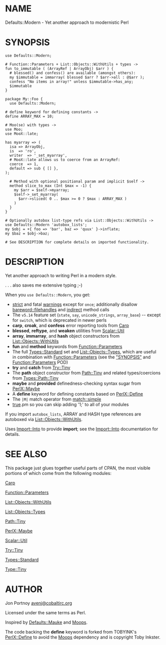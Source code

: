 # NAME

Defaults::Modern - Yet another approach to modernistic Perl

# SYNOPSIS

    use Defaults::Modern;

    # Function::Parameters + List::Objects::WithUtils + types ->
    fun to_immutable ( (ArrayRef | ArrayObj) $arr ) {
      # blessed() and confess() are available (amongst others):
      my $immutable = immarray( blessed $arr ? $arr->all : @$arr );
      confess "No items in array!" unless $immutable->has_any;
      $immutable
    }

    package My::Foo {
      use Defaults::Modern;

    # define keyword for defining constants ->
    define ARRAY_MAX = 10;

    # Moo(se) with types ->
    use Moo;
    use MooX::late;

    has myarray => (
      isa => ArrayObj,
      is  => 'ro',
      writer  => '_set_myarray',
      # MooX::late allows us to coerce from an ArrayRef:
      coerce  => 1,
      default => sub { [] },
    );

      # Method with optional positional param and implicit $self ->
      method slice_to_max (Int $max = -1) {
        my $arr = $self->myarray;
        $self->_set_myarray( 
          $arr->sliced( 0 .. $max >= 0 ? $max : ARRAY_MAX )
        )
      }
    }

    # Optionally autobox list-type refs via List::Objects::WithUtils ->
    use Defaults::Modern 'autobox_lists';
    my $obj = +{ foo => 'bar', baz => 'quux' }->inflate;
    my $baz = $obj->baz;

    # See DESCRIPTION for complete details on imported functionality.

# DESCRIPTION

Yet another approach to writing Perl in a modern style.

. . . also saves me extensive typing ;-)

When you `use Defaults::Modern`, you get:

- [strict](http://search.cpan.org/perldoc?strict) and fatal [warnings](http://search.cpan.org/perldoc?warnings) except for `once`; additionally disallow
[bareword::filehandles](http://search.cpan.org/perldoc?bareword::filehandles) and [indirect](http://search.cpan.org/perldoc?indirect) method calls
- The `v5.14` feature set (`state`, `say`, `unicode_strings`, `array_base`) -- except for
`switch`, which is deprecated in newer perls
- __carp__, __croak__, and __confess__ error reporting tools from [Carp](http://search.cpan.org/perldoc?Carp)
- __blessed__, __reftype__, and __weaken__ utilities from [Scalar::Util](http://search.cpan.org/perldoc?Scalar::Util)
- __array__, __immarray__, and __hash__ object constructors from
[List::Objects::WithUtils](http://search.cpan.org/perldoc?List::Objects::WithUtils)
- __fun__ and __method__ keywords from [Function::Parameters](http://search.cpan.org/perldoc?Function::Parameters)
- The full [Types::Standard](http://search.cpan.org/perldoc?Types::Standard) set and [List::Objects::Types](http://search.cpan.org/perldoc?List::Objects::Types), which are useful
in combination with [Function::Parameters](http://search.cpan.org/perldoc?Function::Parameters) (see the ["SYNOPSIS"](#SYNOPSIS) and
[Function::Parameters](http://search.cpan.org/perldoc?Function::Parameters) POD)
- __try__ and __catch__ from [Try::Tiny](http://search.cpan.org/perldoc?Try::Tiny)
- The __path__ object constructor from [Path::Tiny](http://search.cpan.org/perldoc?Path::Tiny) and related types/coercions
from [Types::Path::Tiny](http://search.cpan.org/perldoc?Types::Path::Tiny)
- __maybe__ and __provided__ definedness-checking syntax sugar from [PerlX::Maybe](http://search.cpan.org/perldoc?PerlX::Maybe)
- A __define__ keyword for defining constants based on [PerlX::Define](http://search.cpan.org/perldoc?PerlX::Define)
- The `|M|` match operator from [match::simple](http://search.cpan.org/perldoc?match::simple)
- [true](http://search.cpan.org/perldoc?true).pm so you can skip adding '1;' to all of your modules

If you import `autobox_lists`, ARRAY and HASH type references are autoboxed
via [List::Objects::WithUtils](http://search.cpan.org/perldoc?List::Objects::WithUtils).

Uses [Import::Into](http://search.cpan.org/perldoc?Import::Into) to provide __import__; see the [Import::Into](http://search.cpan.org/perldoc?Import::Into)
documentation for details.

# SEE ALSO

This package just glues together useful parts of CPAN, the
most visible portions of which come from the following modules:

[Carp](http://search.cpan.org/perldoc?Carp)

[Function::Parameters](http://search.cpan.org/perldoc?Function::Parameters)

[List::Objects::WithUtils](http://search.cpan.org/perldoc?List::Objects::WithUtils)

[List::Objects::Types](http://search.cpan.org/perldoc?List::Objects::Types)

[Path::Tiny](http://search.cpan.org/perldoc?Path::Tiny)

[PerlX::Maybe](http://search.cpan.org/perldoc?PerlX::Maybe)

[Scalar::Util](http://search.cpan.org/perldoc?Scalar::Util)

[Try::Tiny](http://search.cpan.org/perldoc?Try::Tiny)

[Types::Standard](http://search.cpan.org/perldoc?Types::Standard)

[Type::Tiny](http://search.cpan.org/perldoc?Type::Tiny)

# AUTHOR

Jon Portnoy <avenj@cobaltirc.org>

Licensed under the same terms as Perl.

Inspired by [Defaults::Mauke](http://search.cpan.org/perldoc?Defaults::Mauke) and [Moops](http://search.cpan.org/perldoc?Moops).

The code backing the __define__ keyword is forked from TOBYINK's
[PerlX::Define](http://search.cpan.org/perldoc?PerlX::Define) to avoid the [Moops](http://search.cpan.org/perldoc?Moops) dependency and is copyright Toby
Inkster.
